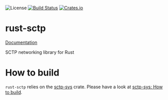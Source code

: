 ![License](http://img.shields.io/badge/license-MIT-lightgrey.svg)
[![Build Status](https://travis-ci.org/phsym/rust-sctp.svg)](https://travis-ci.org/phsym/rust-sctp)
[![Crates.io](https://img.shields.io/crates/v/rust-sctp.svg)](https://crates.io/crates/rust-sctp)

# rust-sctp

[Documentation](http://phsym.github.io/rust-sctp)

SCTP networking library for Rust

# How to build

`rust-sctp` relies on the [sctp-sys](https://crates.io/crates/sctp-sys) crate. Please have a look at [sctp-sys: How to build](https://github.com/phsym/sctp-sys#how-to-build).

